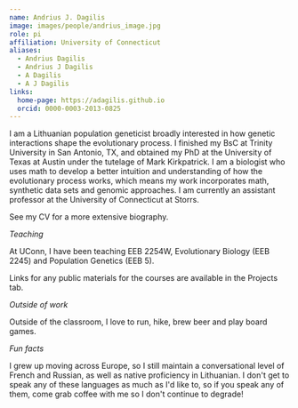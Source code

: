 ```yaml
---
name: Andrius J. Dagilis
image: images/people/andrius_image.jpg
role: pi
affiliation: University of Connecticut
aliases:
  - Andrius Dagilis
  - Andrius J Dagilis
  - A Dagilis
  - A J Dagilis
links:
  home-page: https://adagilis.github.io
  orcid: 0000-0003-2013-0825
---
```



I am a Lithuanian population geneticist broadly interested in how genetic interactions shape the evolutionary process. I finished my BsC at Trinity University in San Antonio, TX, and obtained my PhD at the University of Texas at Austin under the tutelage of Mark Kirkpatrick. I am a biologist who uses math to develop a better intuition and understanding of how the evolutionary process works, which means my work incorporates math, synthetic data sets and genomic approaches. I am currently an assistant professor at the University of Connecticut at Storrs. 

See my CV for a more extensive biography.

_Teaching_

At UConn, I have been teaching EEB 2254W, Evolutionary Biology (EEB 2245) and Population Genetics (EEB 5). 

Links for any public materials for the courses are available in the Projects tab.

_Outside of work_

Outside of the classroom, I love to run, hike, brew beer and play board games. 

_Fun facts_

I grew up moving across Europe, so I still maintain a conversational level of French and Russian, as well as native proficiency in Lithuanian. I don't get to speak any of these languages as much as I'd like to, so if you speak any of them, come grab coffee with me so I don't continue to degrade!
